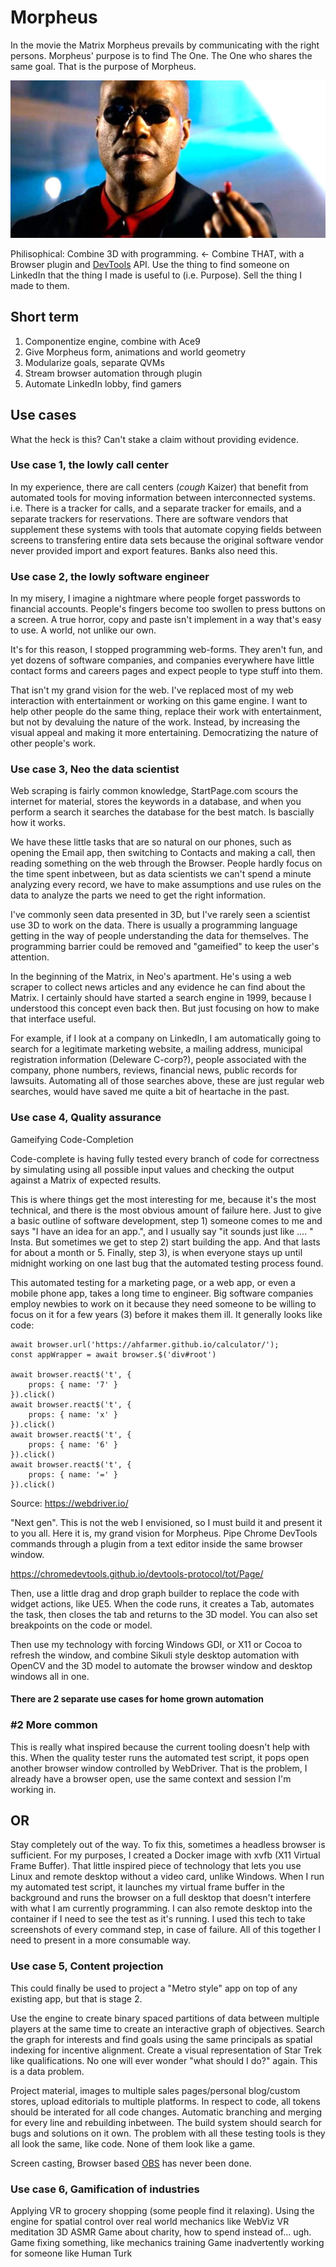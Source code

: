 
# Morpheus

In the movie the Matrix Morpheus prevails by communicating with the right persons.
Morpheus' purpose is to find The One. The One who shares the same goal.
That is the purpose of Morpheus.

![F1](./image1-48.jpeg?raw=true)

Philisophical: Combine 3D with programming. <- Combine THAT, with a Browser plugin and 
[DevTools](https://chromedevtools.github.io/devtools-protocol/) API.
Use the thing to find someone on LinkedIn that the thing I made is useful to (i.e. Purpose). 
Sell the thing I made to them.


## Short term
1) Componentize engine, combine with Ace9
2) Give Morpheus form, animations and world geometry
3) Modularize goals, separate QVMs
4) Stream browser automation through plugin
5) Automate LinkedIn lobby, find gamers

## Use cases

What the heck is this? Can't stake a claim without providing evidence.

### Use case 1, the lowly call center
In my experience, there are call centers (*cough* Kaizer) that benefit from automated tools for
moving information between interconnected systems. i.e. There is a tracker for calls, and a separate 
tracker for emails, and a separate trackers for reservations. There are software vendors that supplement
these systems with tools that automate copying fields between screens to transfering entire data sets
because the original software vendor never provided import and export features. Banks also need this.

### Use case 2, the lowly software engineer
In my misery, I imagine a nightmare where people forget passwords to financial accounts. People's fingers
become too swollen to press buttons on a screen. A true horror, copy and paste isn't implement in a
way that's easy to use. A world, not unlike our own.

It's for this reason, I stopped programming web-forms. They aren't fun, and yet dozens of software
companies, and companies everywhere have little contact forms and careers pages and expect people to
type stuff into them. 

That isn't my grand vision for the web. I've replaced most of my web interaction
with entertainment or working on this game engine. I want to help other people do the same thing,
replace their work with entertainment, but not by devaluing the nature of the work. Instead, by 
increasing the visual appeal and making it more entertaining. Democratizing the nature of other
people's work.

### Use case 3, Neo the data scientist
Web scraping is fairly common knowledge, StartPage.com scours the internet for material, stores the
keywords in a database, and when you perform a search it searches the database for the best match. 
Is bascially how it works. 

We have these little tasks that are so natural on our phones, such as
opening the Email app, then switching to Contacts and making a call, then reading something on the
web through the Browser. People hardly focus on the time spent inbetween, but as data scientists
we can't spend a minute analyzing every record, we have to make assumptions and use rules on the
data to analyze the parts we need to get the right information.

I've commonly seen data presented in 3D, but I've rarely seen a scientist use 3D to work on the data.
There is usually a programming language getting in the way of people understanding the data for 
themselves. The programming barrier could be removed and "gameified" to keep the user's attention.

In the beginning of the Matrix, in Neo's apartment. He's using a web scraper to collect news articles and 
any evidence he can find about the Matrix. I certainly should have started a search engine in 1999, because
I understood this concept even back then. But just focusing on how to make that interface useful.

For example, if I look at a company on LinkedIn, I am automatically going to search for a legitimate
marketing website, a mailing address, municipal registration information (Deleware C-corp?), people
associated with the company, phone numbers, reviews, financial news, public records for lawsuits.
Automating all of those searches above, these are just regular web searches, would have saved me quite
a bit of heartache in the past.

### Use case 4, Quality assurance

Gameifying Code-Completion

Code-complete is having fully tested every branch of code for correctness by simulating 
using all possible input values and checking the output against a Matrix of expected results.

This is where things get the most interesting for me, because it's the most technical, and there
is the most obvious amount of failure here. Just to give a basic outline of software development,
step 1) someone comes to me and says "I have an idea for an app.", and I usually say "it sounds 
just like .... " Insta. But sometimes we get to step 2) start building the app. And that lasts
for about a month or 5. Finally, step 3), is when everyone stays up until midnight working
on one last bug that the automated testing process found.

This automated testing for a marketing page, or a web app, or even a mobile phone app, takes a long
time to engineer. Big software companies employ newbies to work on it because they need someone to
be willing to focus on it for a few years (3) before it makes them ill. It generally looks like code:

```nodejs
await browser.url('https://ahfarmer.github.io/calculator/');
const appWrapper = await browser.$('div#root')

await browser.react$('t', {
    props: { name: '7' }
}).click()
await browser.react$('t', {
    props: { name: 'x' }
}).click()
await browser.react$('t', {
    props: { name: '6' }
}).click()
await browser.react$('t', {
    props: { name: '=' }
}).click()
```

Source: https://webdriver.io/

"Next gen". This is not the web I envisioned, so I must build it and present it to you all.
Here it is, my grand vision for Morpheus. Pipe Chrome DevTools commands through a plugin from a
text editor inside the same browser window.

https://chromedevtools.github.io/devtools-protocol/tot/Page/

Then, use a little drag and drop graph builder to replace the code with widget actions, like UE5.
When the code runs, it creates a Tab, automates the task, then closes the tab and returns to the
3D model. You can also set breakpoints on the code or model.

Then use my technology with forcing Windows GDI, or X11 or Cocoa to refresh the window, and combine
Sikuli style desktop automation with OpenCV and the 3D model to automate the browser window and
desktop windows all in one.

#### There are 2 separate use cases for home grown automation

### #2 More common

This is really what inspired because the current tooling doesn't help with this. When the quality
tester runs the automated test script, it pops open another browser window controlled by WebDriver.
That is the problem, I already have a browser open, use the same context and session I'm working in.
## OR
Stay completely out of the way. To fix this, sometimes a headless browser is sufficient. 
For my purposes, I created a Docker image with xvfb (X11 Virtual Frame Buffer).
That little inspired piece of technology that lets you use Linux and remote desktop without a video
card, unlike Windows. When I run my automated test script, it launches my virtual frame buffer in the
background and runs the browser on a full desktop that doesn't interfere with what I am currently
programming. I can also remote desktop into the container if I need to see the test as it's running.
I used this tech to take screenshots of every command step, in case of failure. All of this together
I need to present in a more consumable way.

### Use case 5, Content projection

This could finally be used to project a "Metro style" app on top of any existing app, but that is
stage 2.

Use the engine to create binary spaced partitions of data between multiple players at the same time
to create an interactive graph of objectives. Search the graph for interests and find goals using 
the same principals as spatial indexing for incentive alignment. Create a visual representation of
Star Trek like qualifications. No one will ever wonder "what should I do?" again. This is a data problem.

Project material, images to multiple sales pages/personal blog/custom stores, upload editorials to 
multiple platforms. In respect to code, all tokens should be interated for all code changes. Automatic
branching and merging for every line and rebuilding inbetween. The build system should search for bugs
and solutions on it own. The problem with all these testing tools is they all look the same, like code.
None of them look like a game.

Screen casting, Browser based [OBS](https://obsproject.com/) has never been done.

### Use case 6, Gamification of industries
Applying VR to grocery shopping (some people find it relaxing).
Using the engine for spatial control over real world mechanics like WebViz
VR meditation
3D ASMR
Game about charity, how to spend instead of... ugh.
Game fixing something, like mechanics training
Game inadvertently working for someone like Human Turk

